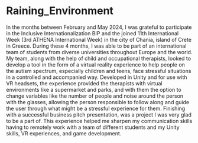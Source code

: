 # Raining_Environment
In the months between February and May 2024, I was grateful to participate in the Inclusive Internationalization BIP and the joined 11th International Week (3rd ATHENA International Week) in the city of Chania, island of Crete in Greece.
During these 4 months, I was able to be part of an international team of students from diverse universities throughout Europe and the world.
My team, along with the help of child and occupational therapists, looked to develop a tool in the form of a virtual reality experience to help people on the autism spectrum, especially children and teens, face stressful situations in a controlled and accompanied way.
Developed in Unity and for use with VR headsets, the experience provided the therapists with virtual environments like a supermarket and parks, and with them the option to change variables like the number of people and noise around the person with the glasses, allowing the person responsible to follow along and guide the user through what might be a stressful experience for them.
Finishing with a successful business pitch presentation, was a project I was very glad to be a part of.
This experience helped me sharpen my communication skills having to remotely work with a team of different students and my Unity skills, VR experiences, and game development.
